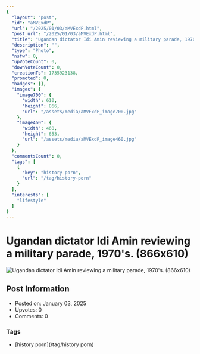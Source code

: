 ```yaml
---
{
  "layout": "post",
  "id": "aMVExdP",
  "url": "/2025/01/03/aMVExdP.html",
  "post_url": "/2025/01/03/aMVExdP.html",
  "title": "Ugandan dictator Idi Amin reviewing a military parade, 1970's. (866x610)",
  "description": "",
  "type": "Photo",
  "nsfw": 0,
  "upVoteCount": 0,
  "downVoteCount": 0,
  "creationTs": 1735923138,
  "promoted": 0,
  "badges": [],
  "images": {
    "image700": {
      "width": 610,
      "height": 866,
      "url": "/assets/media/aMVExdP_image700.jpg"
    },
    "image460": {
      "width": 460,
      "height": 653,
      "url": "/assets/media/aMVExdP_image460.jpg"
    }
  },
  "commentsCount": 0,
  "tags": [
    {
      "key": "history porn",
      "url": "/tag/history-porn"
    }
  ],
  "interests": [
    "lifestyle"
  ]
}
---
```


# Ugandan dictator Idi Amin reviewing a military parade, 1970's. (866x610)

![Ugandan dictator Idi Amin reviewing a military parade, 1970's. (866x610)](/assets/media/aMVExdP_image700.jpg)

## Post Information

- Posted on: January 03, 2025
- Upvotes: 0
- Comments: 0

### Tags

- [history porn](/tag/history porn)
